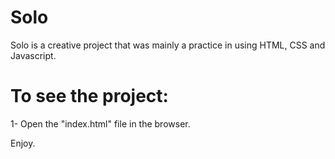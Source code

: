 # Solo


Solo is a creative project that was mainly a practice in using HTML, CSS and Javascript. 

# To see the project: 

1- Open the "index.html" file in the browser.  


Enjoy. 
